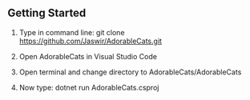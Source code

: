 
## Getting Started

1. Type in command line:
    git clone https://github.com/Jaswir/AdorableCats.git

2. Open AdorableCats in Visual Studio Code
3. Open terminal and change directory to AdorableCats/AdorableCats 
4. Now type: dotnet run AdorableCats.csproj
